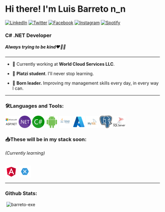 <h1 align="left">Hi there! I'm Luis Barreto n_n</h1>

<a href="https://www.linkedin.com/in/barreto-exe" target="_blank"><img src="https://img.shields.io/badge/LinkedIn-%230077B5.svg?&style=flat-square&logo=linkedin&logoColor=white" alt="LinkedIn"></a>
<a href="https://twitter.com/barretoexe" target="_blank"><img src="https://img.shields.io/badge/Twitter-%230A0A0A.svg?&style=flat-square&logo=twitter&logoColor=white" alt="Twitter"></a>
<a href="https://www.facebook.com/barreto.apk" target="_blank"><img src="https://img.shields.io/badge/Facebook-%231877F1.svg?&style=flat-square&logo=facebook&logoColor=white" alt="Facebook"></a>
<a href="https://www.instagram.com/barreto.exe" target="_blank"><img src="https://img.shields.io/badge/Instagram-%23E4405F.svg?&style=flat-square&logo=instagram&logoColor=white" alt="Instagram"></a>
<a href="https://open.spotify.com/user/f46pqhzolboi5liv74llgsps5" target="_blank"><img src="https://img.shields.io/badge/Spotify-%231ED760.svg?&style=flat-square&logo=spotify&logoColor=white" alt="Spotify"></a>

<h3 align="left">C# .NET Developer</h3>
<h5 align="left">Always trying to be kind♥🙌🏻</h3>


---
- 💼 Currently working at **World Cloud Services LLC**.

- 💚 **Platzi student**. I'll never stop learning.

- 🎯 **Born leader.** Improving my management skills every day, in every way I can.

---

<h3 align="left">🛠Languages and Tools:</h3>
<p align="left"> 
    <a> 
        <img 
            src="https://raw.githubusercontent.com/github/explore/80688e429a7d4ef2fca1e82350fe8e3517d3494d/topics/aspnet/aspnet.png"
            alt="aspnet" 
            width="40" 
            height="40"
        /> 
    </a> 
    <a> 
        <img 
            src="https://raw.githubusercontent.com/github/explore/80688e429a7d4ef2fca1e82350fe8e3517d3494d/topics/dotnet/dotnet.png" 
            alt="dotnet" 
            width="40" 
            height="40"
        /> 
    </a> 
    <a> 
        <img 
            src="https://raw.githubusercontent.com/github/explore/80688e429a7d4ef2fca1e82350fe8e3517d3494d/topics/csharp/csharp.png" 
            alt="csharp" 
            width="40" 
            height="40"
        /> 
    </a> 
    <a> 
        <img 
            src="https://raw.githubusercontent.com/github/explore/80688e429a7d4ef2fca1e82350fe8e3517d3494d/topics/android/android.png" 
            alt="android" 
            width="40" 
            height="40"
        /> 
    </a> 
    <a> 
        <img 
            src="https://raw.githubusercontent.com/github/explore/80688e429a7d4ef2fca1e82350fe8e3517d3494d/topics/java/java.png" 
            alt="java" 
            width="40" 
            height="40"
        /> 
    </a> 
    <a> 
        <img 
            src="https://raw.githubusercontent.com/github/explore/80688e429a7d4ef2fca1e82350fe8e3517d3494d/topics/azure/azure.png" 
            alt="azure" 
            width="40" 
            height="40"
        /> 
    </a> 
    <a> 
        <img 
            src="https://raw.githubusercontent.com/github/explore/80688e429a7d4ef2fca1e82350fe8e3517d3494d/topics/mysql/mysql.png" 
            alt="mysql" 
            width="40" 
            height="40"
        /> 
    </a> 
    <a> 
        <img 
            src="https://raw.githubusercontent.com/github/explore/80688e429a7d4ef2fca1e82350fe8e3517d3494d/topics/postgresql/postgresql.png" 
            alt="postgresql" 
            width="40" 
            height="40"
        /> 
    </a> 
    <a> 
        <img 
            src="https://raw.githubusercontent.com/github/explore/96943574ba0c0340ba6ea1e6f768e9abe43e34e1/topics/sql-server/sql-server.png"
            alt="sql-server" 
            width="40" 
            height="40"
        /> 
    </a> 
</p>


<h3 align="left">📥These will be in my stack soon:</h3>
<h6 align="left">(Currently learning)</h3>
<p align="left"> 
    <a> 
        <img 
            src="https://raw.githubusercontent.com/github/explore/80688e429a7d4ef2fca1e82350fe8e3517d3494d/topics/angular/angular.png"
            alt="angular" 
            width="40" 
            height="40"
        /> 
    </a> 
    <a> 
        <img 
            src="https://raw.githubusercontent.com/github/explore/80688e429a7d4ef2fca1e82350fe8e3517d3494d/topics/xamarin/xamarin.png"
            alt="xamarin" 
            width="40" 
            height="40"
        /> 
    </a> 
</p>


---
<h3 align="left">Github Stats:</h3>
<p>&nbsp;<img align="center" src="https://github-readme-stats.vercel.app/api?username=barreto-exe&show_icons=true&locale=en" alt="barreto-exe" /></p>

